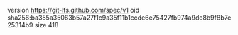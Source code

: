 version https://git-lfs.github.com/spec/v1
oid sha256:ba355a35063b57a27f1c9a35f11b1ccde6e75427fb974a9de8b9f8b7e25314b9
size 418
